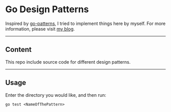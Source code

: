 # Go Design Patterns

Inspired by [go-patterns](https://github.com/tmrts/go-patterns), I tried to implement things here by myself. For more information, please visit [my blog](https://kitamura.moe).

---

## Content

This repo include source code for different design patterns.

---

## Usage

Enter the directory you would like, and then run:

```shell
go test <NameOfThePattern>
```